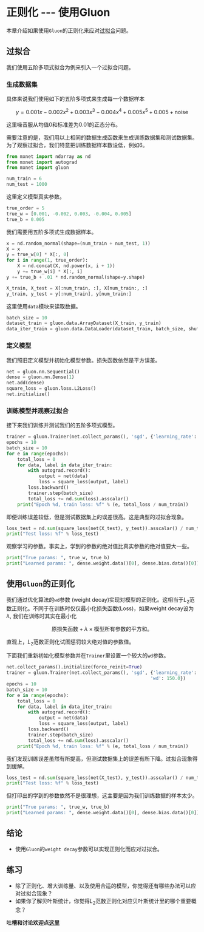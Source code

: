 # 正则化 --- 使用Gluon

本章介绍如果使用``Gluon``的正则化来应对[过拟合](/Users/astonz/WorkDocs/Programs/git_repo/gluon-tutorials-zh/chapter01_crashcourse/underfit-overfit.md)问题。

## 过拟合

我们使用五阶多项式拟合为例来引入一个过拟合问题。

### 生成数据集

具体来说我们使用如下的五阶多项式来生成每一个数据样本

$$y = 0.001x - 0.002x^2 + 0.003x^3 -0.004x^4 + 0.005x^5 + 0.005 +  \text{noise}$$

这里噪音服从均值0和标准差为0.01的正态分布。

需要注意的是，我们用以上相同的数据生成函数来生成训练数据集和测试数据集。为了观察过拟合，我们特意把训练数据样本数设低，例如6。


```python
from mxnet import ndarray as nd
from mxnet import autograd
from mxnet import gluon

num_train = 6
num_test = 1000
```

这里定义模型真实参数。


```python
true_order = 5
true_w = [0.001, -0.002, 0.003, -0.004, 0.005]
true_b = 0.005
```

我们需要用五阶多项式生成数据样本。


```python
x = nd.random_normal(shape=(num_train + num_test, 1))
X = x
y = true_w[0] * X[:, 0]
for i in range(1, true_order):
    X = nd.concat(X, nd.power(x, i + 1))
    y += true_w[i] * X[:, i]
y += true_b + .01 * nd.random_normal(shape=y.shape)

X_train, X_test = X[:num_train, :], X[num_train:, :]
y_train, y_test = y[:num_train], y[num_train:]
```

这里使用`data`模块来读取数据。


```python
batch_size = 10
dataset_train = gluon.data.ArrayDataset(X_train, y_train)
data_iter_train = gluon.data.DataLoader(dataset_train, batch_size, shuffle=True)
```

### 定义模型

我们照旧定义模型并初始化模型参数。损失函数依然是平方误差。


```python
net = gluon.nn.Sequential()
dense = gluon.nn.Dense(1)
net.add(dense)
square_loss = gluon.loss.L2Loss()
net.initialize()
```

### 训练模型并观察过拟合

接下来我们训练并测试我们的五阶多项式模型。


```python
trainer = gluon.Trainer(net.collect_params(), 'sgd', {'learning_rate': 0.004})
epochs = 10
batch_size = 10
for e in range(epochs):
    total_loss = 0
    for data, label in data_iter_train:
        with autograd.record():
            output = net(data)
            loss = square_loss(output, label)
        loss.backward()
        trainer.step(batch_size)
        total_loss += nd.sum(loss).asscalar()
    print("Epoch %d, train loss: %f" % (e, total_loss / num_train))
```

即便训练误差较低，但是测试数据集上的误差很高。这是典型的过拟合现象。


```python
loss_test = nd.sum(square_loss(net(X_test), y_test)).asscalar() / num_test
print("Test loss: %f" % loss_test)
```

观察学习的参数。事实上，学到的参数的绝对值比真实参数的绝对值要大一些。


```python
print("True params: ", true_w, true_b)
print("Learned params: ", dense.weight.data()[0], dense.bias.data()[0])
```

## 使用``Gluon``的正则化

我们通过优化算法的``wd``参数 (weight decay)实现对模型的正则化。这相当于$L_2$范数正则化。不同于在训练时仅仅最小化损失函数(Loss)，如果weight decay设为$\lambda$, 我们在训练时其实在最小化

$$\text{原损失函数} + \lambda \times \text{模型所有参数的平方和}。$$

直观上，$L_2$范数正则化试图惩罚较大绝对值的参数值。

下面我们重新初始化模型参数并在`Trainer`里设置一个较大的`wd`参数。


```python
net.collect_params().initialize(force_reinit=True)
trainer = gluon.Trainer(net.collect_params(), 'sgd', {'learning_rate': 0.004,
                                                     'wd': 150.0})
epochs = 10
batch_size = 10
for e in range(epochs):
    total_loss = 0
    for data, label in data_iter_train:
        with autograd.record():
            output = net(data)
            loss = square_loss(output, label)
        loss.backward()
        trainer.step(batch_size)
        total_loss += nd.sum(loss).asscalar()
    print("Epoch %d, train loss: %f" % (e, total_loss / num_train))
```

我们发现训练误差虽然有所提高，但测试数据集上的误差有所下降。过拟合现象得到缓解。


```python
loss_test = nd.sum(square_loss(net(X_test), y_test)).asscalar() / num_test
print("Test loss: %f" % loss_test)
```

但打印出的学到的参数依然不是很理想，这主要是因为我们训练数据的样本太少。


```python
print("True params: ", true_w, true_b)
print("Learned params: ", dense.weight.data()[0], dense.bias.data()[0])
```

## 结论

* 使用``Gluon``的`weight decay`参数可以实现正则化而应对过拟合。

## 练习

* 除了正则化、增大训练量、以及使用合适的模型，你觉得还有哪些办法可以应对过拟合现象？
* 如果你了解贝叶斯统计，你觉得$L_2$范数正则化对应贝叶斯统计里的哪个重要概念？


**吐槽和讨论欢迎点[这里](https://discuss.gluon.ai/t/topic/743)**
